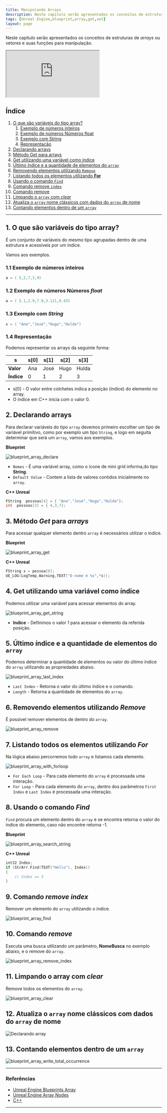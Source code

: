 ```yaml
---
title: Manipulando Arrays
description: Neste capitulo serão apresentados os conceitos de estruturas de *arrays* ou vetores e suas funções para manipulação.
tags: [Unreal Engine,blueprint,array,get,set]
layout: page
---
```


Neste capitulo serão apresentados os conceitos de estruturas de *arrays* ou vetores e suas funções para manipulação.

<iframe src="https://blueprintue.com/render/anpm5v28/" scrolling="no" allowfullscreen></iframe>

## Índice
1. [O que são variáveis do tipo array?](#1)
     1. [Exemplo de números inteiros](#1.1)
     1. [Exemplo de números Números float](#1.2)
     1. [Exemplo com String](#1.3)
     1. [Representação](#1.4)
1. [Declarando arrays](#2)
1. [Método Get para arrays](#3)
1. [Get utilizando uma variável como índice](#4)
1. [Último índice e a quantidade de elementos do `array`](#5)
1. [Removendo elementos utilizando `Remove`](#6)
1. [Listando todos os elementos utilizando **For**](#7)
1. [Usando o comando `Find`](#8)
1. [Comando remove `index`](#9)
1. [Comando remove](#10)
1. [Limpando o `array` com *clear*](#11)
1. [Atualiza o `array` nome clássicos com dados do `array` de nome](#12)
1. [Contando elementos dentro de um `array`](#13)

***

<a name="1"></a>
## 1. O que são variáveis do tipo array?
É um conjunto de variáveis do mesmo tipo agrupadas dentro de uma estrutura e acessíveis por um índice.  

Vamos aos exemplos.

<a name="1.1"></a>
### 1.1 Exemplo de números inteiros  

```cpp
a = ( 5,2,7,3,9)  
```

<a name="1.2"></a>
### 1.2 Exemplo de números Números *float*  

```cpp
a = ( 5.1,2.9,7.0,3.121,9.43)  
```

<a name="1.3"></a>
### 1.3 Exemplo com *String*  

```cpp
s = ( "Ana","José","Hugo","Hulda")
```

<a name="1.4"></a>
### 1.4 Representação
Podemos representar os arrays da seguinte forma:

| s         |s[0] |s[1] |s[2] | s[3]  |
|---        |---  |---  |---  |---    |
|**Valor**  |Ana  |José |Hugo |Hulda  |
|**Índice** |  0  | 1   | 2   | 3     |

- s[0] - O valor entre colchetes indica a posição (índice) do elemento no array.
- O índice em C++ inicia com o valor 0.

<a name="2"></a>
## 2. Declarando arrays
Para declarar variáveis do tipo `array` devemos primeiro escolher um tipo de variável primitivo, como por exemplo um tipo `String`, e logo em seguita determinar que será um `array`, vamos aos exemplos.

**Blueprint**    

![blueprint_array_declare](imagens/array/blueprint_array_declare.jpg)

- `Nomes` - É uma variável array, como o ícone de mini grid informa,do tipo **String**.
- `Default Value` - Contem a lista de valores contidos inicialmente no `array`.

**C++ Unreal**  

```cpp
FString  pessoas[4] = { "Ana","José","Hugo","Hulda"};
int  pessoas[3] = { 4,3,7};
```

<a name="3"></a>
## 3. Método *Get* para *arrays*
Para acessar qualquer elemento dentro `array` é necessários utilizar o índice.  

**Blueprint**  

![blueprint_array_get](imagens/array/blueprint_array_get.jpg)

**C++ Unreal**  

```cpp
FString s = pessoa[0];
UE_LOG(LogTemp,Warning,TEXT("O nome é %s",*s));
```

<a name="4"></a>
## 4. Get utilizando uma variável como índice
Podemos utilizar uma variável para acessar elementos do array.

![blueprint_array_get_string](imagens/array/blueprint_array_get_string.jpg)

- **Indice** - Definimos o valor 1 para acessar o elemento da referida posição.

<a name="5"></a>
## 5. Último índice e a quantidade de elementos do `array`
Podemos determinar a quantidade de elementos ou valor do último índice do `array` utilizando as propriedades abaixo.    

![blueprint_array_last_index](imagens/array/blueprint_array_last_index.jpg)

- `Last Index` - Retorna o valor do último índice e o comando.
- `Length` - Retorna a quantidade de elementos do `array`.

<a name="6"></a>
## 6. Removendo elementos utilizando *Remove*
É possível remover elementos de dentro do `array`.    

![blueprint_array_remove](imagens/array/blueprint_array_remove.jpg)

<a name="7"></a>
## 7. Listando todos os elementos utilizando *For*
Na lógica abaixo percorremos todo `array` e listamos cada elemento.   

![blueprint_array_with_forloop](imagens/array/blueprint_array_with_forloop.jpg)

- `For Each Loop` - Para cada elemento do `array` é processada uma interação.
- `For Loop` - Para cada elemento do `array`, dentro dos parâmetros `First Index` e `Last Index` é processada uma interação.

<a name="8"></a>
## 8. Usando o comando *Find*
`Find` procura um elemento dentro do `array` e se encontra retorna o valor do índice do elemento, caso não encontre retorna -1.   

**Blueprint**      

![blueprint_array_search_string](imagens/array/blueprint_array_search_string.jpg)    

**C++ Unreal**

```cpp
int32 Index;
if (StrArr.Find(TEXT("Hello"), Index))
{
    // Index == 3
}
```

<a name="9"></a>
## 9. Comando *remove index*
Remover um elemento do `array` utilizando o índice.      

![blueprint_array_find](imagens/array/blueprint_array_find.jpg)

<a name="10"></a>
## 10. Comando *remove*
Executa uma busca utilizando um parâmetro, **NomeBusca** no exemplo abaixo, e o remove do `array`.    

![blueprint_array_remove_index](imagens/array/blueprint_array_remove_index.jpg)

<a name="11"></a>
## 11. Limpando o array com *clear*
Remove todos os elementos do `array`.

![blueprint_array_clear](imagens/array/blueprint_array_clear.jpg)

<a name="12"></a>
## 12. Atualiza o `array` **nome clássicos** com dados do `array` de **nome**

![Declarando array](imagens/array/blueprint_array_fill_string.jpg)

<a name="13"></a>
## 13. Contando elementos dentro de um `array`
![blueprint_array_write_total_occurrence](imagens/array/blueprint_array_write_total_occurrence.jpg)

***
### Referências
- [Unreal Engine Blueprints Array](https://docs.unrealengine.com/en-US/Engine/Blueprints/UserGuide/Arrays/index.html)   
- [Unreal Engine Array Nodes](https://docs.unrealengine.com/en-US/Engine/Blueprints/UserGuide/Arrays/ArrayNodes/index.html)    
- [C++](https://www.codegrepper.com/code-examples/cpp/ue4+c%2B%2B+array)

***
